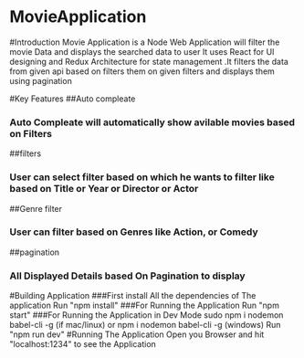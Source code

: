 # MovieApplication
#Introduction
Movie Application is a Node Web Application will filter the movie Data and displays the searched data to user
It uses React for UI designing and Redux Architecture for state management .It filters the data from given api based on filters them on given filters and displays them using pagination

#Key Features
##Auto compleate
### Auto Compleate will automatically show avilable movies based on Filters
##filters
### User can select filter based on which he wants to filter like based on Title or Year or Director or Actor
##Genre filter
### User can filter based on Genres like Action, or Comedy
##pagination
### All Displayed Details based On Pagination to display

#Building Application
###First install All the dependencies of The application
Run "npm install"
###For Running the Application
Run "npm start"
###For Running the Application in Dev Mode
sudo npm i nodemon babel-cli -g (if mac/linux) or npm i nodemon babel-cli -g (windows)
Run "npm run dev"
#Running The Application
Open you Browser and hit "localhost:1234" to see the Application
